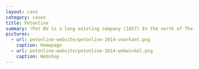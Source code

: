```yaml
---
layout: case
category: cases
title: Petonline
summary: !Pet BV is a long existing company (1857) In the north of The Netherlands that sells a wide variety of products, including office supplies and IT-solutions.
pictures:
  - url: petonline-website/petonline-2014-voorkant.png
    caption: Homepage
  - url: petonline-website/petonline-2014-webwinkel.png
    caption: Webshop
---
```

